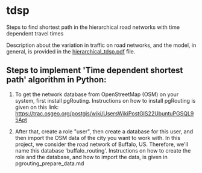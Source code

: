 # tdsp
Steps to find shortest path in the hierarchical road networks with time dependent travel times

Description about the variation in traffic on road networks, and the model, in general, is provided in the [hierarchical_tdsp.pdf](hierarchical_tdsp.pdf) file.

## Steps to implement 'Time dependent shortest path' algorithm in Python:
1) To get the network database from OpenStreetMap (OSM) on your system, first install pgRouting. Instructions on how to install pgRouting is given on this link: https://trac.osgeo.org/postgis/wiki/UsersWikiPostGIS22UbuntuPGSQL95Apt

2) After that, create a role "user", then create a database for this user, and then import the OSM data of the city you want to work with. In this project, we consider the road network of Buffalo, US. Therefore, we'll name this database 'buffalo_routing'. Instructions on how to create the role and the database, and how to import the data, is given in pgrouting_prepare_data.md
